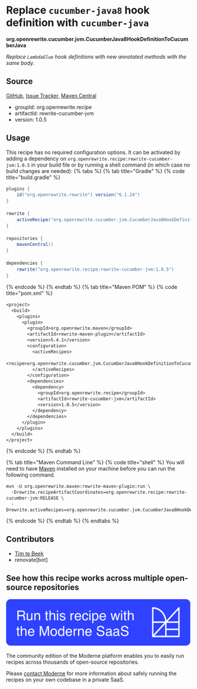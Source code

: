 # Replace `cucumber-java8` hook definition with `cucumber-java`

**org.openrewrite.cucumber.jvm.CucumberJava8HookDefinitionToCucumberJava**

_Replace `LambdaGlue` hook definitions with new annotated methods with the same body._

## Source

[GitHub](https://github.com/openrewrite/rewrite-cucumber-jvm/blob/main/src/main/java/org/openrewrite/cucumber/jvm/CucumberJava8HookDefinitionToCucumberJava.java), [Issue Tracker](https://github.com/openrewrite/rewrite-cucumber-jvm/issues), [Maven Central](https://central.sonatype.com/artifact/org.openrewrite.recipe/rewrite-cucumber-jvm/1.0.5/jar)

* groupId: org.openrewrite.recipe
* artifactId: rewrite-cucumber-jvm
* version: 1.0.5


## Usage

This recipe has no required configuration options. It can be activated by adding a dependency on `org.openrewrite.recipe:rewrite-cucumber-jvm:1.0.5` in your build file or by running a shell command (in which case no build changes are needed): 
{% tabs %}
{% tab title="Gradle" %}
{% code title="build.gradle" %}
```groovy
plugins {
    id("org.openrewrite.rewrite") version("6.1.24")
}

rewrite {
    activeRecipe("org.openrewrite.cucumber.jvm.CucumberJava8HookDefinitionToCucumberJava")
}

repositories {
    mavenCentral()
}

dependencies {
    rewrite("org.openrewrite.recipe:rewrite-cucumber-jvm:1.0.5")
}
```
{% endcode %}
{% endtab %}
{% tab title="Maven POM" %}
{% code title="pom.xml" %}
```markup
<project>
  <build>
    <plugins>
      <plugin>
        <groupId>org.openrewrite.maven</groupId>
        <artifactId>rewrite-maven-plugin</artifactId>
        <version>5.4.1</version>
        <configuration>
          <activeRecipes>
            <recipe>org.openrewrite.cucumber.jvm.CucumberJava8HookDefinitionToCucumberJava</recipe>
          </activeRecipes>
        </configuration>
        <dependencies>
          <dependency>
            <groupId>org.openrewrite.recipe</groupId>
            <artifactId>rewrite-cucumber-jvm</artifactId>
            <version>1.0.5</version>
          </dependency>
        </dependencies>
      </plugin>
    </plugins>
  </build>
</project>
```
{% endcode %}
{% endtab %}

{% tab title="Maven Command Line" %}
{% code title="shell" %}
You will need to have [Maven](https://maven.apache.org/download.cgi) installed on your machine before you can run the following command.

```shell
mvn -U org.openrewrite.maven:rewrite-maven-plugin:run \
  -Drewrite.recipeArtifactCoordinates=org.openrewrite.recipe:rewrite-cucumber-jvm:RELEASE \
  -Drewrite.activeRecipes=org.openrewrite.cucumber.jvm.CucumberJava8HookDefinitionToCucumberJava
```
{% endcode %}
{% endtab %}
{% endtabs %}

## Contributors
* [Tim te Beek](mailto:tim@moderne.io)
* renovate[bot]


## See how this recipe works across multiple open-source repositories

[![Moderne Link Image](/.gitbook/assets/ModerneRecipeButton.png)](https://app.moderne.io/recipes/org.openrewrite.cucumber.jvm.CucumberJava8HookDefinitionToCucumberJava)

The community edition of the Moderne platform enables you to easily run recipes across thousands of open-source repositories.

Please [contact Moderne](https://moderne.io/product) for more information about safely running the recipes on your own codebase in a private SaaS.
